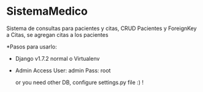 # SistemaMedico
Sistema de consultas para pacientes y citas, CRUD Pacientes y ForeignKey a Citas, se agregan citas a los pacientes

*Pasos para usarlo:
  
  * Django v1.7.2 normal o Virtualenv
  * Admin Access
    User: admin
    Pass: root
    
    or you need other DB, configure settings.py file :) !
